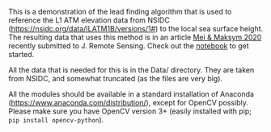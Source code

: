 This is a demonstration of the lead finding algorithm that is used to reference the L1 ATM elevation data from NSIDC (https://nsidc.org/data/ILATM1B/versions/1#) to the local sea surface height. The resulting data that uses this method is in an article [Mei & Maksym 2020](https://www.mdpi.com/2072-4292/12/9/1494) recently submitted to J. Remote Sensing. Check out the [notebook](Lead_Finding_Demo.ipynb) to get started. 

All the data that is needed for this is in the Data/ directory. They are taken from NSIDC, and somewhat truncated (as the files are very big).

All the modules should be available in a standard installation of Anaconda (https://www.anaconda.com/distribution/), except for OpenCV possibly. Please make sure you have OpenCV version 3+ (easily installed with pip; `pip install opencv-python`).
